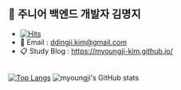 <h2> 🐣 주니어 백엔드 개발자 김명지 </h2>

- [![Hits](https://hits.seeyoufarm.com/api/count/incr/badge.svg?url=https%3A%2F%2Fgithub.com%2Fmyoungji-kim%2Fhit-counter&count_bg=%238F7CFF&title_bg=%23393939&icon=googlekeep.svg&icon_color=%23E7E7E7&title=hits&edge_flat=false)](https://hits.seeyoufarm.com)
- 📨 Email : ddingji.kim@gmail.com <br>
- 📋 Study Blog : https://myoungji-kim.github.io/ <br> <br>

<!--<a href="https://legend-salamander-66c.notion.site/Kim-Myoung-Ji-12740c88e9c848708dd69b6c0adc1ef4">
    <img 
        src="http://img.shields.io/badge/-Notion-2ba640?style=flat&logo=Notion&link=https://legend-salamander-66c.notion.site/ff89b3affbf543f2b81e603b51dfe6ee"
        style="height : auto; margin-left : 10px; margin-right : 10px;"/>
</a>-->

<!-- |👦 Solved.ac|🥇 Most Used Languages|
|------|---| -->
[![Top Langs](https://github-readme-stats.vercel.app/api/top-langs/?username=myoungji-kim&theme=material-palenight)](https://github.com/myoungji-kim) ![myoungji's GitHub stats](https://github-readme-stats.vercel.app/api?username=myoungji-kim&show_icons=true&theme=material-palenight)

